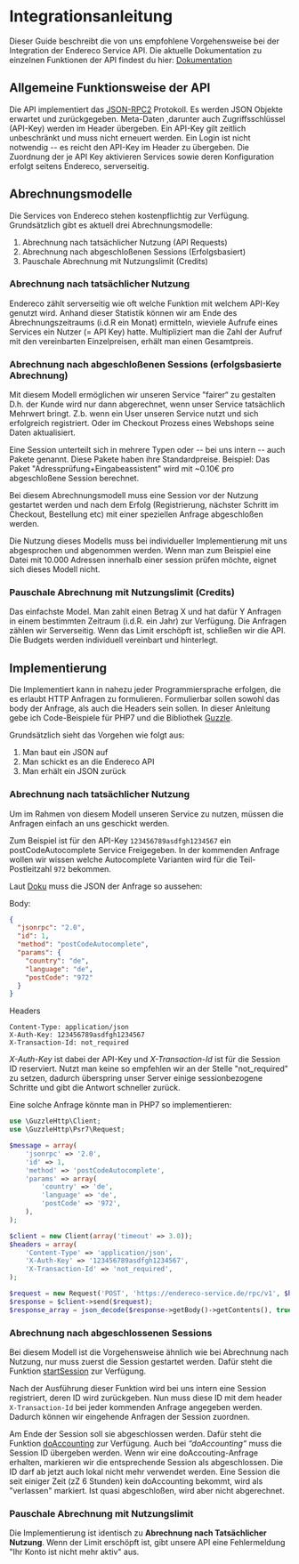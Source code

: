 # Integrationsanleitung

Dieser Guide beschreibt die von uns empfohlene Vorgehensweise bei der Integration der Endereco Service API. Die aktuelle Dokumentation zu einzelnen Funktionen der API findest du hier: [Dokumentation](https://github.com/Endereco/enderecoservice_api)

## Allgemeine Funktionsweise der API

Die  API implementiert das [JSON-RPC2](https://www.jsonrpc.org/specification) Protokoll. Es werden JSON Objekte erwartet und zurückgegeben. Meta-Daten ,darunter auch Zugriffsschlüssel (API-Key) werden im Header übergeben. Ein API-Key gilt zeitlich unbeschränkt und muss nicht erneuert werden. Ein Login ist nicht notwendig -- es reicht den API-Key im Header zu übergeben. 
Die Zuordnung der je API Key aktivieren Services sowie deren Konfiguration erfolgt seitens Endereco, serverseitig.

## Abrechnungsmodelle

Die Services von Endereco stehen kostenpflichtig zur Verfügung. Grundsätzlich gibt es aktuell drei Abrechnungsmodelle:

1. Abrechnung nach tatsächlicher Nutzung (API Requests)
2. Abrechnung nach abgeschloßenen Sessions (Erfolgsbasiert)
3. Pauschale Abrechnung mit Nutzungslimit (Credits)

### Abrechnung nach tatsächlicher Nutzung

Endereco zählt serverseitig wie oft welche Funktion mit welchem API-Key genutzt wird. Anhand dieser Statistik können wir am Ende des Abrechnungszeitraums (i.d.R ein Monat) ermitteln, wieviele Aufrufe eines Services ein Nutzer  (= API Key) hatte. Multipliziert man die Zahl der Aufruf mit den vereinbarten Einzelpreisen, erhält man einen Gesamtpreis.

### Abrechnung nach abgeschloßenen Sessions (erfolgsbasierte Abrechnung)

Mit diesem Modell ermöglichen wir unseren Service "fairer“ zu gestalten D.h. der Kunde wird nur dann abgerechnet, wenn unser Service tatsächlich Mehrwert bringt. Z.b. wenn ein User unseren Service nutzt und sich erfolgreich registriert. Oder im Checkout Prozess eines Webshops seine Daten aktualisiert.

Eine Session unterteilt sich in mehrere Typen oder -- bei uns intern -- auch Pakete genannt. Diese Pakete haben ihre Standardpreise. Beispiel: Das Paket "Adressprüfung+Eingabeassistent" wird mit ~0.10€ pro abgeschloßene Session berechnet.

Bei diesem Abrechnungsmodell muss eine Session vor der Nutzung gestartet werden und nach dem Erfolg (Registrierung, nächster Schritt im Checkout, Bestellung etc) mit einer speziellen Anfrage abgeschloßen werden.

Die Nutzung dieses Modells muss bei individueller Implementierung mit uns abgesprochen und abgenommen werden. Wenn man zum Beispiel eine Datei mit 10.000 Adressen innerhalb einer session prüfen möchte, eignet sich dieses Modell nicht.

### Pauschale Abrechnung mit Nutzungslimit (Credits)

Das einfachste Model. Man zahlt einen Betrag X und hat dafür Y Anfragen in einem bestimmten Zeitraum (i.d.R. ein Jahr) zur Verfügung. Die Anfragen zählen wir Serverseitig. Wenn das Limit erschöpft ist, schließen wir die API. Die Budgets werden individuell vereinbart und hinterlegt.

## Implementierung

Die Implementiert kann in nahezu jeder Programmiersprache erfolgen, die es erlaubt HTTP Anfragen zu formulieren. Formulierbar sollen sowohl das body der Anfrage, als auch die Headers sein sollen. In dieser Anleitung gebe ich Code-Beispiele für PHP7 und die Bibliothek [Guzzle](http://docs.guzzlephp.org/en/stable/index.html).

Grundsätzlich sieht das Vorgehen wie folgt aus: 

1. Man baut ein JSON auf
2. Man schickt es an die Endereco API
3. Man erhält ein JSON zurück

### Abrechnung nach tatsächlicher Nutzung

Um im Rahmen von diesem Modell unseren Service zu nutzen, müssen die Anfragen einfach an uns geschickt werden.

Zum Beispiel ist für den API-Key `123456789asdfgh1234567` ein postCodeAutocomplete Service Freigegeben. In der kommenden Anfrage wollen wir wissen welche Autocomplete Varianten wird für die Teil-Postleitzahl `972` bekommen.

Laut [Doku](https://github.com/Endereco/enderecoservice_api/blob/master/functions/postcode-autocomplete.md) muss die JSON der Anfrage so aussehen:

Body:

```json
{
  "jsonrpc": "2.0",
  "id": 1,
  "method": "postCodeAutocomplete",
  "params": {
    "country": "de",
    "language": "de",
    "postCode": "972"
  }
}
```

Headers
```
Content-Type: application/json
X-Auth-Key: 123456789asdfgh1234567
X-Transaction-Id: not_required
```

*X-Auth-Key* ist dabei der API-Key und *X-Transaction-Id* ist für die Session ID reserviert. Nutzt man keine so empfehlen wir an der Stelle "not_required" zu setzen, dadurch überspring unser Server einige sessionbezogene Schritte und gibt die Antwort schneller zurück.

Eine solche Anfrage könnte man in PHP7 so implementieren:

```php
use \GuzzleHttp\Client;
use \GuzzleHttp\Psr7\Request;

$message = array(
    'jsonrpc' => '2.0',
    'id' => 1,
    'method' => 'postCodeAutocomplete',
    'params' => array(
        'country' => 'de',
        'language' => 'de',
        'postCode' => '972',
    ),
);

$client = new Client(array('timeout' => 3.0));
$headers = array(
    'Content-Type' => 'application/json',
    'X-Auth-Key' => '123456789asdfgh1234567',
    'X-Transaction-Id' => 'not_required',
);

$request = new Request('POST', 'https://endereco-service.de/rpc/v1', $headers, json_encode($message));
$response = $client->send($request);
$response_array = json_decode($response->getBody()->getContents(), true);
```

### Abrechnung nach abgeschlossenen Sessions

Bei diesem Modell ist die Vorgehensweise ähnlich wie bei Abrechnung nach Nutzung, nur muss zuerst die Session gestartet werden. Dafür steht die Funktion [startSession](https://github.com/Endereco/enderecoservice_api/blob/master/functions/start-session.md) zur Verfügung.

Nach der Ausführung dieser Funktion wird bei uns intern eine Session registriert, deren ID wird zurückgeben. Nun muss diese ID mit dem header `X-Transaction-Id` bei jeder kommenden Anfrage angegeben werden. Dadurch können wir eingehende Anfragen der Session zuordnen.

Am Ende der Session soll sie abgeschlossen werden. Dafür steht die Funktion [doAccounting](https://github.com/Endereco/enderecoservice_api/blob/master/functions/do-accounting.md) zur Verfügung. Auch bei *“doAccounting“* muss die Session ID übergeben werden. Wenn wir eine doAccouting-Anfrage erhalten, markieren wir die entsprechende Session als abgeschlossen. Die ID darf ab jetzt auch lokal nicht mehr verwendet werden. Eine Session die seit einiger Zeit (zZ 6 Stunden) kein doAccounting bekommt, wird als "verlassen" markiert. Ist quasi abgeschloßen, wird aber nicht abgerechnet.

### Pauschale Abrechnung mit Nutzungslimit

Die Implementierung ist identisch zu **Abrechnung nach Tatsächlicher Nutzung**. Wenn der Limit erschöpft ist, gibt unsere API eine Fehlermeldung "Ihr Konto ist nicht mehr aktiv" aus.
